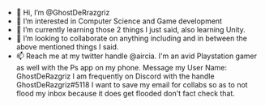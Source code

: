 - 👋 Hi, I’m @GhostDeRrazgriz
- 👀 I’m interested in Computer Science and Game development
- 🌱 I’m currently learning those 2 things I just said, also learning Unity.
- 💞️ I’m looking to collaborate on anything including and in between the above mentioned things I said.
- 📫 Reach me at my twitter handle @aircia.
       I'm an avid Playstation gamer as well with the Ps app on my phone. Message my User Name: GhostDeRazgriz
       I am frequently on Discord with the handle GhostDeRazgriz#5118
       I want to save my email for collabs so as to not flood my inbox because it does get flooded don't fact check that.

<!---
GhostDeRrazgriz/GhostDeRrazgriz is a ✨ special ✨ repository because its `README.md` (this file) appears on your GitHub profile.
You can click the Preview link to take a look at your changes.
--->

